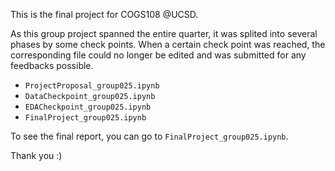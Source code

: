 This is the final project for COGS108 @UCSD.

As this group project spanned the entire quarter, it was splited into several phases by some check points. When a certain check point was reached, the corresponding file could no longer be edited and was submitted for any feedbacks possible.
- `ProjectProposal_group025.ipynb`
- `DataCheckpoint_group025.ipynb`
- `EDACheckpoint_group025.ipynb`
- `FinalProject_group025.ipynb`

To see the final report, you can go to `FinalProject_group025.ipynb`.

Thank you :)
